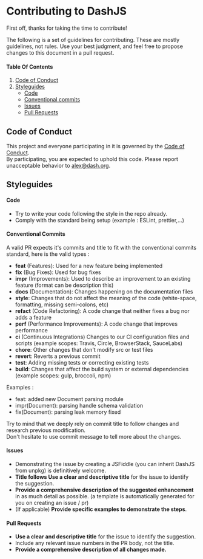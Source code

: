 Contributing to DashJS
======================

First off, thanks for taking the time to contribute!

The following is a set of guidelines for contributing. These are mostly guidelines, not rules. Use your best judgment, and feel free to propose changes to this document in a pull request.

#### Table Of Contents

1. [Code of Conduct](#code-of-conduct)
1. [Styleguides](#styleguides)
  	+ [Code](#code)
  	+ [Conventional commits](#conventional-commits)
  	+ [Issues](#issues)
  	+ [Pull Requests](#pull-requests)


## Code of Conduct

This project and everyone participating in it is governed by the [Code of Conduct](CODE_OF_CONDUCT.md).   
By participating, you are expected to uphold this code. Please report unacceptable behavior to [alex@dash.org](mailto:alex@dash.org).

## Styleguides

#### Code

* Try to write your code following the style in the repo already.
* Comply with the standard being setup (example : ESLint, prettier,...)

#### Conventional Commits

A valid PR expects it's commits and title to fit with the conventional commits standard, here is the valid types : 

- **feat** (Features): Used for a new feature being implemented
- **fix** (Bug Fixes): Used for bug fixes
- **impr** (Improvements): Used to describe an improvement to an existing feature (format can be description this)
- **docs** (Documentation): Changes happening on the documentation files
- **style**: Changes that do not affect the meaning of the code (white-space, formatting, missing semi-colons, etc)
- **refact** (Code Refactoring): A code change that neither fixes a bug nor adds a feature
- **perf** (Performance Improvements): A code change that improves performance
- **ci** (Continuous Integrations) Changes to our CI configuration files and scripts (example scopes: Travis, Circle, BrowserStack, SauceLabs)
- **chore**: Other changes that don't modify src or test files
- **revert**: Reverts a previous commit
- **test**: Adding missing tests or correcting existing tests
- **build**: Changes that affect the build system or external dependencies (example scopes: gulp, broccoli, npm)

Examples : 

- feat: added new Document parsing module
- impr(Document): parsing handle schema validation
- fix(Document): parsing leak memory fixed

Try to mind that we deeply rely on commit title to follow changes and research previous modification.   
Don't hesitate to use commit message to tell more about the changes.   

#### Issues

* Demonstrating the issue by creating a JSFiddle (you can inherit DashJS from unpkg) is definitively welcome. 
* **Title follows Use a clear and descriptive title** for the issue to identify the suggestion.
* **Provide a comprehensive description of the suggested enhancement** in as much detail as possible. (a template is automatically generated for you on creating an issue / pr)
* (If applicable) **Provide specific examples to demonstrate the steps**.

#### Pull Requests

* **Use a clear and descriptive title** for the issue to identify the suggestion.
* Include any relevant issue numbers in the PR body, not the title.
* **Provide a comprehensive description of all changes made.**
